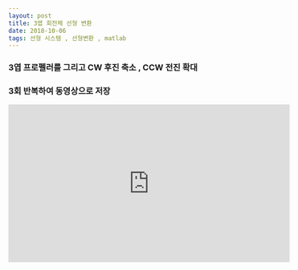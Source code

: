 ```yaml
---
layout: post
title: 3엽 회전체 선형 변환
date: 2018-10-06
tags: 선형 시스템 , 선형변환 , matlab
---
```


### 3엽 프로펠러를 그리고 CW 후진 축소 , CCW 전진 확대



### 3회 반복하여 동영상으로 저장


<iframe width="560" height="315" src="https://www.youtube.com/embed/kBSh3_LB2VI" frameborder="0" allow="autoplay; encrypted-media" allowfullscreen></iframe>

